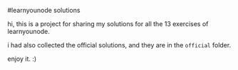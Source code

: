 #learnyounode solutions

hi, this is a project for sharing my solutions for all the 13 exercises of learnyounode.

i had also collected the official solutions, and they are in the `official` folder.

enjoy it. :)

